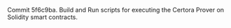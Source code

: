 Commit 5f6c9ba.                    Build and Run scripts for executing the Certora Prover on Solidity smart contracts.